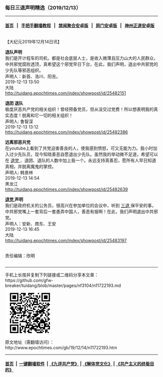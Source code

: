 ### 每日三退声明精选（2019/12/13）
------------------------

#### [首页](https://github.com/gfw-breaker/banned-news/blob/master/README.md) &nbsp;&nbsp;|&nbsp;&nbsp; [手把手翻墙教程](https://github.com/gfw-breaker/guides/wiki) &nbsp;&nbsp;|&nbsp;&nbsp; [禁闻聚合安卓版](https://github.com/gfw-breaker/bn-android) &nbsp;&nbsp;|&nbsp;&nbsp; [网门安卓版](https://github.com/oGate2/oGate) &nbsp;&nbsp;|&nbsp;&nbsp; [神州正道安卓版](https://github.com/SzzdOgate/update) 



<div class="column" id="artbody" itemprop="articleBody">
 <!-- article content begin -->
 <p>
  【大纪元2019年12月14日讯】
 </p>
 <p>
  <strong>
   退队声明
  </strong>
  <br/>
  我们是开计程车的司机，都是社会底层人士，是收入微薄且压力山大的人民群众，中共邪党腐败透顶，真希望这个邪党早日下台，在此，我们声明，退出中共邪党的少先队等邪恶组织。
  <br/>
  声明人：新首、洛川、阳吉。
  <br/>
  2019-12-13 13:50
  <br/>
  大陆
  <br/>
  <a href="http://tuidang.epochtimes.com/index/showpost/id/25482151">
   http://tuidang.epochtimes.com/index/showpost/id/25482151
  </a>
 </p>
 <p>
  <strong>
   退团 退队
  </strong>
  <br/>
  极度厌恶共产党的相关组织！曾经预备党员，但从没交过党费！所以想表明我的真实态度！脱离和它一切的相关组织！
  <br/>
  声明人: 鲁智深
  <br/>
  2019-12-13 13:12
  <br/>
  <a href="http://tuidang.epochtimes.com/index/showpost/id/25482386">
   http://tuidang.epochtimes.com/index/showpost/id/25482386
  </a>
 </p>
 <p>
  <strong>
   远离邪恶共党
  </strong>
  <br/>
  在youtube上看到了共党迫害善良的人，使我感到愤怒，可又无能为力。我小时加入过少先队员，现今知晓善恶自愿退出少先队。虽然我的举动微不足道，希望可以在
  <a href="http://www.epochtimes.com/gb/tag/%E9%80%80%E5%85%9A.html">
   退党
  </a>
  、退团、退队的人数中加上我一个。永远支持真善忍，愿所有人早日知道真相，并脱离魔鬼的掌控。
  <br/>
  声明人: 韩景林
  <br/>
  2019-12-13 14:54
  <br/>
  黑龙江
  <br/>
  <a href="http://tuidang.epochtimes.com/index/showpost/id/25482639">
   http://tuidang.epochtimes.com/index/showpost/id/25482639
  </a>
 </p>
 <p>
  <strong>
   <a href="http://www.epochtimes.com/gb/tag/%E9%80%80%E5%85%9A.html">
    退党
   </a>
   声明
  </strong>
  <br/>
  我们是政府机关的公务员，很高兴在参加单位的会议中，听到
  <a href="http://www.epochtimes.com/gb/tag/%E4%B8%89%E9%80%80.html">
   三退
  </a>
  保平安的事，中共邪党嘴上一套背后一套愚弄中国人，善恶有报啊！在此，我们声明退出中共邪党。
  <br/>
  声明人：安新、商东、王安
  <br/>
  2019-12-13 16:45
  <br/>
  大陆
  <br/>
  <a href="http://tuidang.epochtimes.com/index/showpost/id/25483197">
   http://tuidang.epochtimes.com/index/showpost/id/25483197
  </a>
 </p>
 <p>
  <strong>
   <br/>
  </strong>
  责任编辑：欣明
 </p>
 <!-- article content end -->
 <div id="below_article_ad">
  <div id="below_article_ad_inner">
  </div>
 </div>
</div>

<hr/>
手机上长按并复制下列链接或二维码分享本文章：<br/>
https://github.com/gfw-breaker/tuidang/blob/master/pages/nf3104/n11722193.md <br/>
<a href='https://github.com/gfw-breaker/tuidang/blob/master/pages/nf3104/n11722193.md'><img src='https://github.com/gfw-breaker/tuidang/blob/master/pages/nf3104/n11722193.md.png'/></a> <br/>
原文地址（需翻墙访问）：http://www.epochtimes.com/gb/19/12/14/n11722193.htm


------------------------
#### [首页](https://github.com/gfw-breaker/banned-news/blob/master/README.md) &nbsp;|&nbsp; [一键翻墙软件](https://github.com/gfw-breaker/nogfw/blob/master/README.md) &nbsp;| [《九评共产党》](https://github.com/gfw-breaker/9ping.md/blob/master/README.md#九评之一评共产党是什么) | [《解体党文化》](https://github.com/gfw-breaker/jtdwh.md/blob/master/README.md) | [《共产主义的终极目的》](https://github.com/gfw-breaker/gczydzjmd.md/blob/master/README.md)


<img src='http://gfw-breaker.win/tuidang/pages/nf3104/n11722193.md' width='0px' height='0px'/>